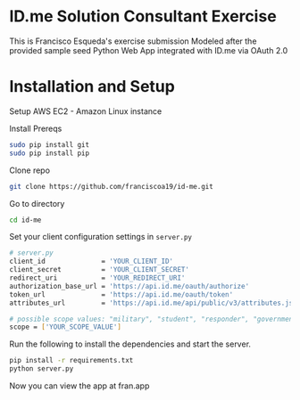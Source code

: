 # ID.me Solution Consultant Exercise
This is Francisco Esqueda's exercise submission
Modeled after the provided sample seed Python Web App integrated with ID.me via OAuth 2.0

# Installation and Setup
Setup AWS EC2 - Amazon Linux instance

Install Prereqs
````bash
sudo pip install git
sudo pip install pip
````

Clone repo
````bash
git clone https://github.com/franciscoa19/id-me.git
````

Go to directory
````bash
cd id-me
````

Set your client configuration settings in `server.py`

````bash
# server.py
client_id              = 'YOUR_CLIENT_ID'
client_secret          = 'YOUR_CLIENT_SECRET'
redirect_uri           = 'YOUR_REDIRECT_URI'
authorization_base_url = 'https://api.id.me/oauth/authorize'
token_url              = 'https://api.id.me/oauth/token'
attributes_url         = 'https://api.id.me/api/public/v3/attributes.json'

# possible scope values: "military", "student", "responder", "government", "teacher"
scope = ['YOUR_SCOPE_VALUE']
````

Run the following to install the dependencies and start the server.

````bash
pip install -r requirements.txt
python server.py
````

Now you can view the app at fran.app
